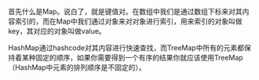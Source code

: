 <!--
{
"name":"20150403",
"author": "ckeyer",
"head": "http://blog.ckeyer.com/blog/img/logo_l.jpg",
"date": "2015-04-03",
"title": "HashMap和TreeMap",
"tags": ["数据结构", "Hash"],
"category": ["学习笔记"],
"status": "publish",
"summary": "简单介绍一下HashMap和TreeMap的实现和区别。"
}
-->


首先什么是Map。说白了，就是键值对。在数组中我们是通过数组下标来对其内容索引的，而在Map中我们通过对象来对对象进行索引，用来索引的对象叫做key，其对应的对象叫做value。

HashMap通过hashcode对其内容进行快速查找，而TreeMap中所有的元素都保持着某种固定的顺序，如果你需要得到一个有序的结果你就应该使用TreeMap（HashMap中元素的排列顺序是不固定的）。



